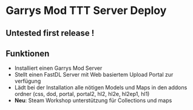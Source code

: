# Garrys Mod TTT Server Deploy

## __Untested first release !__

## Funktionen
-   Installiert einen Garrys Mod Server
-   Stellt einen FastDL Server mit Web basiertem Upload Portal zur verfügung
-   Lädt bei der Installation alle nötigen Models und Maps in den addons ordner (css, dod, portal, portal2, hl2, hl2e, hl2ep1, hl1)
-  **Neu**: Steam Workshop unterstützung für Collections und maps


